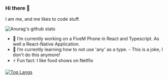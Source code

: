 ### Hi there 👋
I am me, and me likes to code stuff.

![Anurag's github stats](https://github-readme-stats.vercel.app/api?username=itschip&show_icons=true&include_all_commits=true)

- 🔭 I’m currently working on a FiveM Phone in React and Typescript. As well a React-Native Application.
- 🌱 I’m currently learning how to not use 'any' as a type. - This is a joke, I don't do this anymore!
- ⚡ Fun fact: I like food shows on Netflix

[![Top Langs](https://github-readme-stats.vercel.app/api/top-langs/?username=itschip&layout=compact&langs_count=10)](https://github.com/anuraghazra/github-readme-stats)

